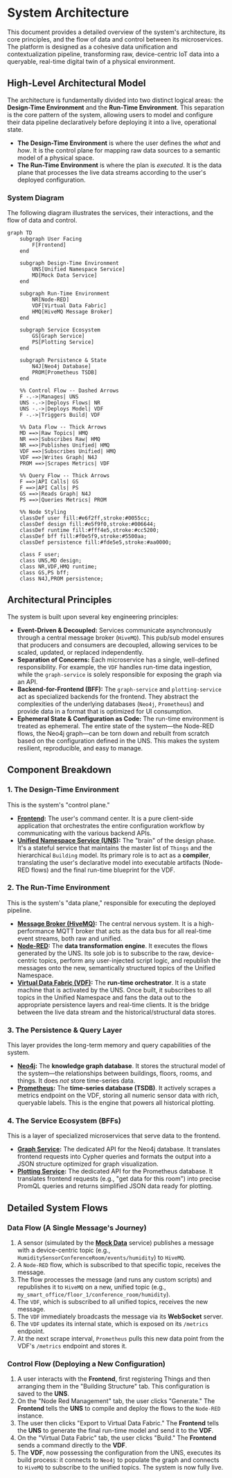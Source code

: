 # System Architecture

This document provides a detailed overview of the system's architecture, its core principles, and the flow of data and control between its microservices. The platform is designed as a cohesive data unification and contextualization pipeline, transforming raw, device-centric IoT data into a queryable, real-time digital twin of a physical environment.

## High-Level Architectural Model

The architecture is fundamentally divided into two distinct logical areas: the **Design-Time Environment** and the **Run-Time Environment**. This separation is the core pattern of the system, allowing users to model and configure their data pipeline declaratively before deploying it into a live, operational state.

- **The Design-Time Environment** is where the user defines the _what_ and _how_. It is the control plane for mapping raw data sources to a semantic model of a physical space.
- **The Run-Time Environment** is where the plan is _executed_. It is the data plane that processes the live data streams according to the user's deployed configuration.

### System Diagram

The following diagram illustrates the services, their interactions, and the flow of data and control.

```mermaid
graph TD
    subgraph User Facing
        F[Frontend]
    end

    subgraph Design-Time Environment
        UNS[Unified Namespace Service]
        MD[Mock Data Service]
    end

    subgraph Run-Time Environment
        NR[Node-RED]
        VDF[Virtual Data Fabric]
        HMQ[HiveMQ Message Broker]
    end

    subgraph Service Ecosystem
        GS[Graph Service]
        PS[Plotting Service]
    end

    subgraph Persistence & State
        N4J[Neo4j Database]
        PROM[Prometheus TSDB]
    end

    %% Control Flow -- Dashed Arrows
    F -.->|Manages| UNS
    UNS -.->|Deploys Flows| NR
    UNS -.->|Deploys Model| VDF
    F -.->|Triggers Build| VDF

    %% Data Flow -- Thick Arrows
    MD ==>|Raw Topics| HMQ
    NR ==>|Subscribes Raw| HMQ
    NR ==>|Publishes Unified| HMQ
    VDF ==>|Subscribes Unified| HMQ
    VDF ==>|Writes Graph| N4J
    PROM ==>|Scrapes Metrics| VDF

    %% Query Flow -- Thick Arrows
    F ==>|API Calls| GS
    F ==>|API Calls| PS
    GS ==>|Reads Graph| N4J
    PS ==>|Queries Metrics| PROM

    %% Node Styling
    classDef user fill:#e6f2ff,stroke:#0055cc;
    classDef design fill:#e5f9f0,stroke:#006644;
    classDef runtime fill:#fff4e5,stroke:#cc5200;
    classDef bff fill:#f0e5f9,stroke:#5500aa;
    classDef persistence fill:#fde5e5,stroke:#aa0000;

    class F user;
    class UNS,MD design;
    class NR,VDF,HMQ runtime;
    class GS,PS bff;
    class N4J,PROM persistence;
```

## Architectural Principles

The system is built upon several key engineering principles:

- **Event-Driven & Decoupled:** Services communicate asynchronously through a central message broker (`HiveMQ`). This pub/sub model ensures that producers and consumers are decoupled, allowing services to be scaled, updated, or replaced independently.
- **Separation of Concerns:** Each microservice has a single, well-defined responsibility. For example, the `VDF` handles run-time data ingestion, while the `graph-service` is solely responsible for exposing the graph via an API.
- **Backend-for-Frontend (BFF):** The `graph-service` and `plotting-service` act as specialized backends for the frontend. They abstract the complexities of the underlying databases (`Neo4j`, `Prometheus`) and provide data in a format that is optimized for UI consumption.
- **Ephemeral State & Configuration as Code:** The run-time environment is treated as ephemeral. The entire state of the system—the Node-RED flows, the Neo4j graph—can be torn down and rebuilt from scratch based on the configuration defined in the UNS. This makes the system resilient, reproducible, and easy to manage.

## Component Breakdown

### 1. The Design-Time Environment

This is the system's "control plane."

- **[Frontend](components/frontend.md):** The user's command center. It is a pure client-side application that orchestrates the entire configuration workflow by communicating with the various backend APIs.
- **[Unified Namespace Service (UNS)](components/unified-namespace.md):** The "brain" of the design phase. It's a stateful service that maintains the master list of `Things` and the hierarchical `Building` model. Its primary role is to act as a **compiler**, translating the user's declarative model into executable artifacts (Node-RED flows) and the final run-time blueprint for the VDF.

### 2. The Run-Time Environment

This is the system's "data plane," responsible for executing the deployed pipeline.

- **[Message Broker (HiveMQ)](components/message-broker.md):** The central nervous system. It is a high-performance MQTT broker that acts as the data bus for all real-time event streams, both raw and unified.
- **[Node-RED](components/node-red.md):** The **data transformation engine**. It executes the flows generated by the UNS. Its sole job is to subscribe to the raw, device-centric topics, perform any user-injected script logic, and republish the messages onto the new, semantically structured topics of the Unified Namespace.
- **[Virtual Data Fabric (VDF)](components/virtual-data-fabric.md):** The **run-time orchestrator**. It is a state machine that is activated by the UNS. Once built, it subscribes to all topics in the Unified Namespace and fans the data out to the appropriate persistence layers and real-time clients. It is the bridge between the live data stream and the historical/structural data stores.

### 3. The Persistence & Query Layer

This layer provides the long-term memory and query capabilities of the system.

- **[Neo4j](components/neo4j.md):** The **knowledge graph database**. It stores the structural model of the system—the relationships between buildings, floors, rooms, and things. It does _not_ store time-series data.
- **[Prometheus](components/prometheus.md):** The **time-series database (TSDB)**. It actively scrapes a metrics endpoint on the VDF, storing all numeric sensor data with rich, queryable labels. This is the engine that powers all historical plotting.

### 4. The Service Ecosystem (BFFs)

This is a layer of specialized microservices that serve data to the frontend.

- **[Graph Service](components/service-ecosystem/graph-service.md):** The dedicated API for the Neo4j database. It translates frontend requests into Cypher queries and formats the output into a JSON structure optimized for graph visualization.
- **[Plotting Service](components/service-ecosystem/plotting-service.md):** The dedicated API for the Prometheus database. It translates frontend requests (e.g., "get data for this room") into precise PromQL queries and returns simplified JSON data ready for plotting.

## Detailed System Flows

### Data Flow (A Single Message's Journey)

1.  A sensor (simulated by the **[Mock Data](components/mock-data.md)** service) publishes a message with a device-centric topic (e.g., `HumiditySensorConferenceRoom/events/humidity`) to `HiveMQ`.
2.  A `Node-RED` flow, which is subscribed to that specific topic, receives the message.
3.  The flow processes the message (and runs any custom scripts) and republishes it to `HiveMQ` on a new, unified topic (e.g., `my_smart_office/floor_1/conference_room/humidity`).
4.  The `VDF`, which is subscribed to all unified topics, receives the new message.
5.  The `VDF` immediately broadcasts the message via its **WebSocket** server.
6.  The `VDF` updates its internal state, which is exposed on its `/metrics` endpoint.
7.  At the next scrape interval, `Prometheus` pulls this new data point from the VDF's `/metrics` endpoint and stores it.

### Control Flow (Deploying a New Configuration)

1.  A user interacts with the **Frontend**, first registering Things and then arranging them in the "Building Structure" tab. This configuration is saved to the **UNS**.
2.  On the "Node Red Management" tab, the user clicks "Generate." The **Frontend** tells the **UNS** to compile and deploy the flows to the `Node-RED` instance.
3.  The user then clicks "Export to Virtual Data Fabric." The **Frontend** tells the **UNS** to generate the final run-time model and send it to the **VDF**.
4.  On the "Virtual Data Fabric" tab, the user clicks "Build." The **Frontend** sends a command directly to the **VDF**.
5.  The **VDF**, now possessing the configuration from the UNS, executes its build process: it connects to `Neo4j` to populate the graph and connects to `HiveMQ` to subscribe to the unified topics. The system is now fully live.

